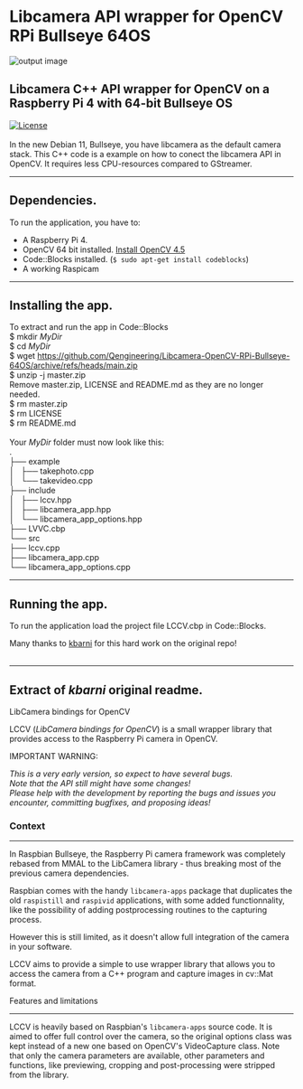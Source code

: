 # Libcamera API wrapper for OpenCV RPi Bullseye 64OS
![output image]( https://qengineering.eu/images/CameraWall.webp )<br/>
## Libcamera C++ API wrapper for OpenCV on a Raspberry Pi 4 with 64-bit Bullseye OS
[![License](https://img.shields.io/badge/License-BSD%203--Clause-blue.svg)](https://opensource.org/licenses/BSD-3-Clause)<br/><br/>
In the new Debian 11, Bullseye, you have libcamera as the default camera stack. This C++ code is a example on how to conect the libcamera API in OpenCV. It requires less CPU-resources compared to GStreamer.<br/>

------------

## Dependencies.<br/>
To run the application, you have to:
- A Raspberry Pi 4. 
- OpenCV 64 bit installed. [Install OpenCV 4.5](https://qengineering.eu/install-opencv-4.5-on-raspberry-64-os.html) <br/>
- Code::Blocks installed. (```$ sudo apt-get install codeblocks```)
- A working Raspicam

------------

## Installing the app.
To extract and run the app in Code::Blocks <br/>
$ mkdir *MyDir* <br/>
$ cd *MyDir* <br/>
$ wget https://github.com/Qengineering/Libcamera-OpenCV-RPi-Bullseye-64OS/archive/refs/heads/main.zip <br/>
$ unzip -j master.zip <br/>
Remove master.zip, LICENSE and README.md as they are no longer needed. <br/> 
$ rm master.zip <br/>
$ rm LICENSE <br/>
$ rm README.md <br/> <br/>
Your *MyDir* folder must now look like this: <br/> 
. <br/>
├── example <br/>
│   ├── takephoto.cpp <br/>
│   └── takevideo.cpp <br/>
├── include <br/>
│   ├── lccv.hpp <br/>
│   ├── libcamera_app.hpp <br/>
│   └── libcamera_app_options.hpp <br/>
├── LVVC.cbp <br/>
└── src <br/>
    ├── lccv.cpp <br/>
    ├── libcamera_app.cpp <br/>
    └── libcamera_app_options.cpp <br/>

------------

## Running the app.
To run the application load the project file LCCV.cbp in Code::Blocks.<br/> 

Many thanks to [kbarni](https://github.com/kbarni) for this hard work on the original repo!<br/><br/>

------------

## Extract of _kbarni_ original readme.

LibCamera bindings for OpenCV

LCCV (*LibCamera bindings for OpenCV*) is a small wrapper library that provides access to the Raspberry Pi camera in OpenCV.

IMPORTANT WARNING: 

*This is a very early version, so expect to have several bugs.*<br/>
*Note that the API still might have some changes!*<br/>
*Please help with the development by reporting the bugs and issues you encounter, committing bugfixes, and proposing ideas!*<br/>

### Context

-------

In Raspbian Bullseye, the Raspberry Pi camera framework was completely rebased from MMAL to the LibCamera library - thus breaking most of the previous camera dependencies.

Raspbian comes with the handy `libcamera-apps` package that duplicates the old `raspistill` and `raspivid` applications, with some added functionnality, like the possibility of adding postprocessing routines to the capturing process.

However this is still limited, as it doesn't allow full integration of the camera in your software.

LCCV aims to provide a simple to use wrapper library that allows you to access the camera from a C++ program and capture images in cv::Mat format.

Features and limitations

------------------------

LCCV is heavily based on Raspbian's `libcamera-apps` source code. It is aimed to offer full control over the camera, so the original options class was kept instead of a new one based on OpenCV's VideoCapture class. Note that only the camera parameters are available, other parameters and functions, like previewing, cropping and post-processing were stripped from the library.
